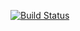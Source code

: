 [![Build Status](https://github.com/EgorTM1/ahj_anim/actions/workflows/web.yml/badge.svg?branch=main)](https://github.com/EgorTM1/ahj_anim/actions)
